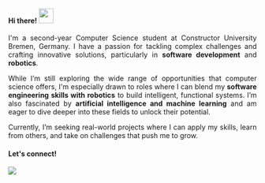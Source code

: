 #### Hi there! <img src="https://github.com/user-attachments/assets/ab2fb54f-c6c5-4893-9929-9621ffb08042" width="30">

<p style="font-size:14px">
<div style="text-align: justify;">
  
I'm a second-year Computer Science student at Constructor University Bremen, Germany. I have a passion for tackling complex challenges and crafting innovative solutions, particularly in **software development** and **robotics**.

While I’m still exploring the wide range of opportunities that computer science offers, I'm especially drawn to roles where I can blend my **software engineering skills with robotics** to build intelligent, functional systems. I’m also fascinated by **artificial intelligence and machine learning** and am eager to dive deeper into these fields to unlock their potential.

Currently, I’m seeking real-world projects where I can apply my skills, learn from others, and take on challenges that push me to grow. 

#### Let's connect!

<div id="badges">
  <a href="https://www.linkedin.com/in/darisnaska">
    <img src="https://img.shields.io/badge/LinkedIn-blue?style=for-the-badge&logo=linkedin&logoColor=white"/>
  </a>

  </p>
</div>
